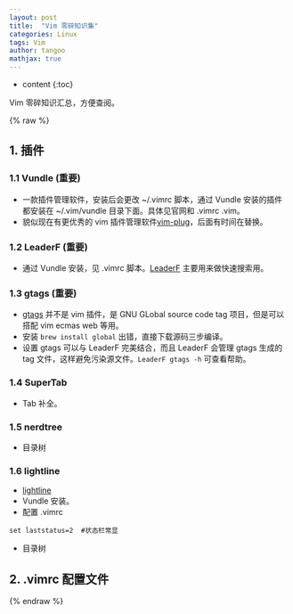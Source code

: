 ```yaml
---
layout: post
title:  "Vim 零碎知识集"
categories: Linux
tags: Vim
author: tangoo
mathjax: true
---
```


* content
{:toc}

Vim 零碎知识汇总，方便查阅。




{% raw %}

## 1. 插件
### 1.1 Vundle (重要)

* 一款插件管理软件，安装后会更改 ~/.vimrc 脚本，通过 Vundle 安装的插件都安装在 ~/.vim/vundle 目录下面。具体见官网和 .vimrc .vim。
* 貌似现在有更优秀的 vim 插件管理软件[vim-plug](https://github.com/junegunn/vim-plug)，后面有时间在替换。

### 1.2 LeaderF (重要)

* 通过 Vundle 安装，见 .vimrc 脚本。[LeaderF](https://github.com/Yggdroot/LeaderF) 主要用来做快速搜索用。

### 1.3 gtags (重要)

* [gtags](https://www.gnu.org/software/global/globaldoc_toc.html#Vim-editor) 并不是 vim 插件，是 GNU GLobal source code tag 项目，但是可以搭配 vim ecmas web 等用。
* 安装 `brew install global` 出错，直接下载源码三步编译。
* 设置 gtags 可以与 LeaderF 完美结合，而且 LeaderF 会管理 gtags 生成的 tag 文件，这样避免污染源文件。`LeaderF gtags -h` 可查看帮助。

### 1.4 SuperTab

* Tab 补全。

### 1.5 nerdtree

* 目录树
    
### 1.6 lightline

* [lightline](https://github.com/itchyny/lightline.vim)
* Vundle 安装。
* 配置 .vimrc 

```shell
set laststatus=2  #状态栏常显
```

* 目录树
    
## 2. .vimrc 配置文件



{% endraw %}
